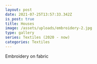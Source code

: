 ```yaml
---
layout: post
date: 2021-07-25T13:57:33.342Z
is_post: true
title: Houses
image: /assets/uploads/embroidery-2.jpg
type: gallery
series: Textiles (2020 - now)
categories: Textiles
---
```

Embroidery on fabric